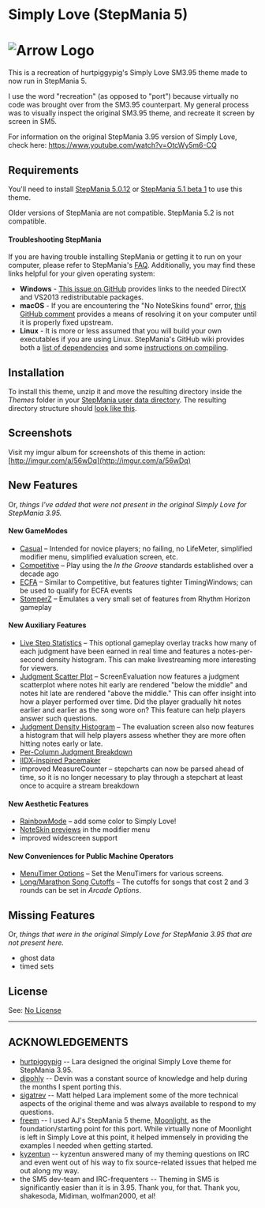 # Simply Love (StepMania 5)

![Arrow Logo](http://i.imgur.com/FyeguCQ.png)
======================

This is a recreation of hurtpiggypig's Simply Love SM3.95 theme made to now run in StepMania 5.

I use the word "recreation" (as opposed to "port") because virtually no code was brought over from the SM3.95 counterpart.  My general process was to visually inspect the original SM3.95 theme, and recreate it screen by screen in SM5.

For information on the original StepMania 3.95 version of Simply Love, check here:
https://www.youtube.com/watch?v=OtcWy5m6-CQ



## Requirements

You'll need to install [StepMania 5.0.12](https://github.com/stepmania/stepmania/releases/tag/v5.0.12) or [StepMania 5.1 beta 1](https://github.com/stepmania/stepmania/releases/tag/v5.1.0-b1) to use this theme.

Older versions of StepMania are not compatible.  StepMania 5.2 is not compatible.

#### Troubleshooting StepMania

If you are having trouble installing StepMania or getting it to run on your computer, please refer to StepMania's [FAQ](http://www.stepmania.com/faq/).  Additionally, you may find these links helpful for your given operating system:

  * **Windows** -  [This issue on GitHub](https://github.com/stepmania/stepmania-site/issues/64) provides links to the needed DirectX and VS2013 redistributable packages.
  * **macOS** - If you are encountering the "No NoteSkins found" error, [this GitHub comment](https://github.com/stepmania/stepmania/issues/1299#issuecomment-275114142) provides a means of resolving it on your computer until it is properly fixed upstream.
  * **Linux** - It is more or less assumed that you will build your own executables if you are using Linux.  StepMania's GitHub wiki provides both a [list of dependencies](https://github.com/stepmania/stepmania/wiki/Linux-Dependencies) and some [instructions on compiling](https://github.com/stepmania/stepmania/wiki/Compiling-StepMania).


## Installation

To install this theme, unzip it and move the resulting directory inside the *Themes* folder in your [StepMania user data directory](https://github.com/stepmania/stepmania/wiki/User-Data-Locations).  The resulting directory structure should [look like this](http://www.personal.psu.edu/djg270/sites/sm5/?open=11-4).

## Screenshots

Visit my imgur album for screenshots of this theme in action: [http://imgur.com/a/56wDq](http://imgur.com/a/56wDq)


## New Features
Or, *things I've added that were not present in the original Simply Love for StepMania 3.95.*

#### New GameModes

* [Casual](http://i.imgur.com/zLLhDWQh.png) – Intended for novice players; no failing, no LifeMeter, simplified modifier menu, simplified evaluation screen, etc.
* [Competitive](http://i.imgur.com/HS03hhJh.png) – Play using the *In the Groove* standards established over a decade ago
* [ECFA](http://i.imgur.com/teZtlbih.png) – Similar to Competitive, but features tighter TimingWindows; can be used to qualify for ECFA events
* [StomperZ](http://i.imgur.com/dOKTpVbh.png) – Emulates a very small set of features from Rhythm Horizon gameplay

#### New Auxiliary Features

  * [Live Step Statistics](https://imgur.com/w4ddgSK.png) – This optional gameplay overlay tracks how many of each judgment have been earned in real time and features a notes-per-second density histogram.  This can make livestreaming more interesting for viewers.
  * [Judgment Scatter Plot](https://i.imgur.com/JK5Li2w.png) – ScreenEvaluation now features a judgment scatterplot where notes hit early are rendered "below the middle" and notes hit late are rendered "above the middle." This can offer insight into how a player performed over time. Did the player gradually hit notes earlier and earlier as the song wore on? This feature can help players answer such questions.
  * [Judgment Density Histogram](https://i.imgur.com/FAuieAf.png) – The evaluation screen also now features a histogram that will help players assess whether they are more often hitting notes early or late.
  * [Per-Column Judgment Breakdown](https://imgur.com/ErcvncM.png)
  * [IIDX-inspired Pacemaker](http://i.imgur.com/NwN8Fnbh.png)
  * improved MeasureCounter – stepcharts can now be parsed ahead of time, so it is no longer necessary to play through a stepchart at least once to acquire a stream breakdown

#### New Aesthetic Features
 * [RainbowMode](http://i.imgur.com/aKsvrcch.png) – add some color to Simply Love!
 * [NoteSkin previews](https://imgur.com/NyHJGjc.png) in the modifier menu
 * improved widescreen support

#### New Conveniences for Public Machine Operators
  * [MenuTimer Options](http://imgur.com/DPffsdQh.png) – Set the MenuTimers for various screens.
  * [Long/Marathon Song Cutoffs](http://i.imgur.com/fzNJDVDh.png) – The cutoffs for songs that cost 2 and 3 rounds can be set in *Arcade Options*.


## Missing Features
Or, *things that were in the original Simply Love for StepMania 3.95 that are not present here.*

  * ghost data
  * timed sets


## License

See: [No License](http://choosealicense.com/licenses/no-license/)

<hr>

## ACKNOWLEDGEMENTS

* [hurtpiggypig](http://www.shirtpiggypig.com/) -- Lara designed the original Simply Love theme for StepMania 3.95.
* [djpohly](https://github.com/djpohly) -- Devin was a constant source of knowledge and help during the months I spent porting this.
* [sigatrev](https://github.com/sigatrev) -- Matt helped Lara implement some of the more technical aspects of the original theme and was always available to respond to my questions.
* [freem](https://github.com/freem) -- I used AJ's StepMania 5 theme, [Moonlight](http://ssc.ajworld.net/?p=moonlight), as the foundation/starting point for this port.  While virtually none of Moonlight is left in Simply Love at this point, it helped immensely in providing the examples I needed when getting started.
* [kyzentun](https://github.com/kyzentun) -- kyzentun answered many of my theming questions on IRC and even went out of his way to fix source-related issues that helped me out along my way.
* the SM5 dev-team and IRC-frequenters -- Theming in SM5 is significantly easier than it is in 3.95.  Thank you, for that.  Thank you, shakesoda, Midiman, wolfman2000, et al!

